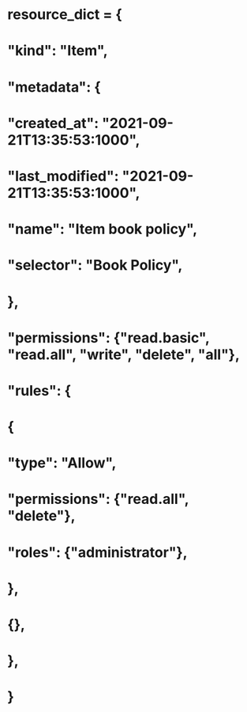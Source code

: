 # resource_dict = {

# "kind": "Item",

# "metadata": {

# "created_at": "2021-09-21T13:35:53:1000",

# "last_modified": "2021-09-21T13:35:53:1000",

# "name": "Item book policy",

# "selector": "Book Policy",

# },

# "permissions": {"read.basic", "read.all", "write", "delete", "all"},

# "rules": {

# {

# "type": "Allow",

# "permissions": {"read.all", "delete"},

# "roles": {"administrator"},

# },

# {},

# },

# }
